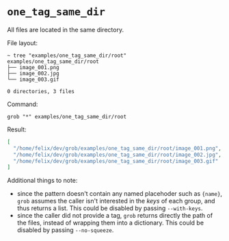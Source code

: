# `one_tag_same_dir`

All files are located in the same directory.

File layout:

```
~ tree "examples/one_tag_same_dir/root"
examples/one_tag_same_dir/root
├── image_001.png
├── image_002.jpg
└── image_003.gif

0 directories, 3 files
```

Command:

```
grob "*" examples/one_tag_same_dir/root
```

Result:

```json
[
  "/home/felix/dev/grob/examples/one_tag_same_dir/root/image_001.png",
  "/home/felix/dev/grob/examples/one_tag_same_dir/root/image_002.jpg",
  "/home/felix/dev/grob/examples/one_tag_same_dir/root/image_003.gif"
]
```

Additional things to note:

- since the pattern doesn't contain any named placehoder such as `{name}`, `grob` assumes the caller isn't interested in
  the _keys_ of each group, and thus returns a list. This could be disabled by passing `--with-keys`.
- since the caller did not provide a tag, `grob` returns directly the path of the files, instead of wrapping them into
  a dictionary. This could be disabled by passing `--no-squeeze`.
